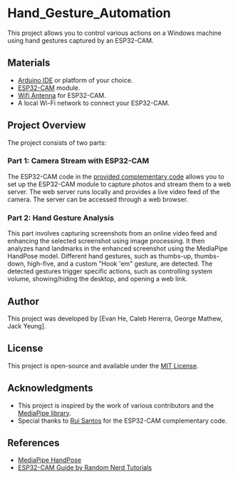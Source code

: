 # Hand_Gesture_Automation

This project allows you to control various actions on a Windows machine using hand gestures captured by an ESP32-CAM. 

## Materials

- [Arduino IDE](https://www.arduino.cc/en/software) or platform of your choice.
- [ESP32-CAM]([https://randomnerdtutorials.com/esp32-cam-ai-thinker-review-pinout-flashing-arduino/](https://www.amazon.com/ESP32-CAM-MB-Aideepen-ESP32-CAM-Bluetooth-Arduino/dp/B0948ZFTQZ/ref=nav_signin?pd_rd_w=6Gozh&content-id=amzn1.sym.76a0b561-a7b4-41dc-9467-a85a2fa27c1c&pf_rd_p=76a0b561-a7b4-41dc-9467-a85a2fa27c1c&pf_rd_r=ZC7J1YECAFRRQ63EQSP6&pd_rd_wg=SEUPN&pd_rd_r=3a202dec-62d0-456d-b5b6-d29e17673c41&pd_rd_i=B0948ZFTQZ&psc=1)) module.
- [Wifi Antenna]([https://www.amazon.com/Diymall-Antenna-Antennas-Arduino-ESP-072pcs/dp/B00ZBJNO9O/ref=sr_1_2?crid=2X8JFRVZCAJ45&keywords=antenna+arduino&qid=1699657997&s=electronics&sprefix=antenna+arduino%2Celectronics%2C153&sr=1-2]) for ESP32-CAM.
- A local Wi-Fi network to connect your ESP32-CAM.

## Project Overview

The project consists of two parts:

### Part 1: Camera Stream with ESP32-CAM

The ESP32-CAM code in the [provided complementary code](#complementary-code-for-uploading-images-to-a-web-server) allows you to set up the ESP32-CAM module to capture photos and stream them to a web server. The web server runs locally and provides a live video feed of the camera. The server can be accessed through a web browser.

### Part 2: Hand Gesture Analysis

This part involves capturing screenshots from an online video feed and enhancing the selected screenshot using image processing. It then analyzes hand landmarks in the enhanced screenshot using the MediaPipe HandPose model. Different hand gestures, such as thumbs-up, thumbs-down, high-five, and a custom "Hook 'em" gesture, are detected. The detected gestures trigger specific actions, such as controlling system volume, showing/hiding the desktop, and opening a web link. 

## Author

This project was developed by [Evan He, Caleb Hererra, George Mathew, Jack Yeung].

## License

This project is open-source and available under the [MIT License](LICENSE).

## Acknowledgments

- This project is inspired by the work of various contributors and the [MediaPipe library](https://mediapipe.dev/).
- Special thanks to [Rui Santos](https://RandomNerdTutorials.com) for the ESP32-CAM complementary code.

## References

- [MediaPipe HandPose](https://mediapipe.dev/solutions/hands)
- [ESP32-CAM Guide by Random Nerd Tutorials](https://randomnerdtutorials.com/esp32-cam-take-photo-display-web-server/)
